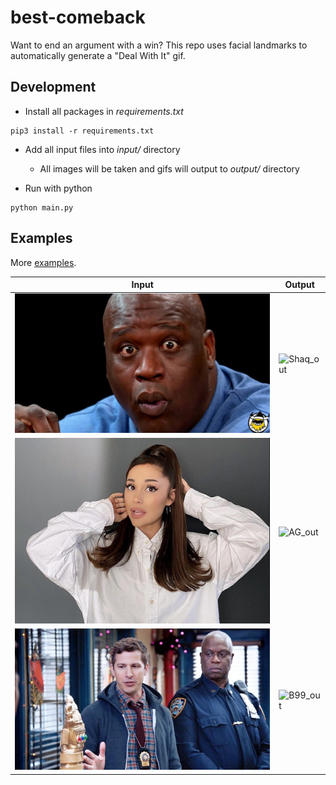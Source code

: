 # best-comeback

Want to end an argument with a win? This repo uses facial landmarks to automatically generate a "Deal With It" gif.

## Development

- Install all packages in _requirements.txt_

```
pip3 install -r requirements.txt
```

- Add all input files into _input/_ directory

  - All images will be taken and gifs will output to _output/_ directory

- Run with python

```
python main.py
```

## Examples

More [examples](./examples/).

| Input                       | Output                      |
| --------------------------- | --------------------------- |
| ![Shaq_in](examples/1.jpeg) | ![Shaq_out](examples/1.gif) |
| ![AG_in](examples/8.jpg)    | ![AG_out](examples/8.gif)   |
| ![B99_in](examples/10.jpeg) | ![B99_out](examples/10.gif) |
